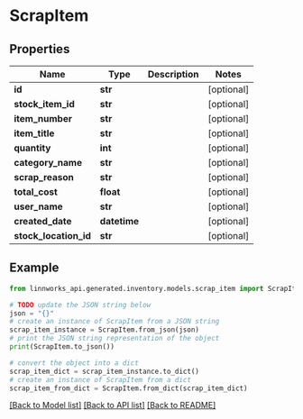 # ScrapItem


## Properties

Name | Type | Description | Notes
------------ | ------------- | ------------- | -------------
**id** | **str** |  | [optional] 
**stock_item_id** | **str** |  | [optional] 
**item_number** | **str** |  | [optional] 
**item_title** | **str** |  | [optional] 
**quantity** | **int** |  | [optional] 
**category_name** | **str** |  | [optional] 
**scrap_reason** | **str** |  | [optional] 
**total_cost** | **float** |  | [optional] 
**user_name** | **str** |  | [optional] 
**created_date** | **datetime** |  | [optional] 
**stock_location_id** | **str** |  | [optional] 

## Example

```python
from linnworks_api.generated.inventory.models.scrap_item import ScrapItem

# TODO update the JSON string below
json = "{}"
# create an instance of ScrapItem from a JSON string
scrap_item_instance = ScrapItem.from_json(json)
# print the JSON string representation of the object
print(ScrapItem.to_json())

# convert the object into a dict
scrap_item_dict = scrap_item_instance.to_dict()
# create an instance of ScrapItem from a dict
scrap_item_from_dict = ScrapItem.from_dict(scrap_item_dict)
```
[[Back to Model list]](../README.md#documentation-for-models) [[Back to API list]](../README.md#documentation-for-api-endpoints) [[Back to README]](../README.md)


